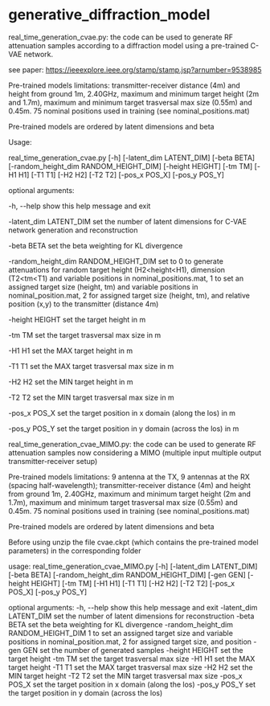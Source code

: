 # generative_diffraction_model


real_time_generation_cvae.py: the code can be used to generate RF attenuation samples according to a diffraction model using a pre-trained C-VAE network. 

see paper: https://ieeexplore.ieee.org/stamp/stamp.jsp?arnumber=9538985

Pre-trained models limitations: transmitter-receiver distance (4m) and height from ground 1m, 2.40GHz, maximum and minimum target height (2m and 1.7m), maximum and minimum target trasversal max size (0.55m) and 0.45m. 75 nominal positions used in training (see nominal_positions.mat)

Pre-trained models are ordered by latent dimensions and beta

Usage:

real_time_generation_cvae.py [-h]   [-latent_dim LATENT_DIM]
                                                [-beta BETA]
                                                [-random_height_dim RANDOM_HEIGHT_DIM]
                                                [-height HEIGHT] [-tm TM]
                                                [-H1 H1] [-T1 T1] [-H2 H2]
                                                [-T2 T2] [-pos_x POS_X]
                                                [-pos_y POS_Y]

optional arguments:
  
  -h, --help            show this help message and exit
  
  -latent_dim LATENT_DIM  set the number of latent dimensions for C-VAE network generation and reconstruction
  
  -beta BETA            set the beta weighting for KL divergence
  
  -random_height_dim RANDOM_HEIGHT_DIM set to 0 to generate attenuations for random target height (H2<height<H1), dimension (T2<tm<T1) and variable positions in nominal_positions.mat, 1 to set an assigned target size (height, tm) and variable positions in nominal_position.mat, 2 for assigned target size (height, tm), and relative position (x,y) to the transmitter (distance 4m)
  
  -height HEIGHT        set the target height in m
  
  -tm TM                set the target trasversal max size in m
  
  -H1 H1                set the MAX target height in m
  
  -T1 T1                set the MAX target trasversal max size in m
  
  -H2 H2                set the MIN target height in m
  
  -T2 T2                set the MIN target trasversal max size in m
  
  -pos_x POS_X          set the target position in x domain (along the los) in m
  
  -pos_y POS_Y          set the target position in y domain (across the los) in m

real_time_generation_cvae_MIMO.py: the code can be used to generate RF attenuation samples now considering a MIMO (multiple input multiple output transmitter-receiver setup) 

Pre-trained models limitations: 9 antenna at the TX, 9 antennas at the RX (spacing half-wavelength); transmitter-receiver distance (4m) and height from ground 1m, 2.40GHz, maximum and minimum target height (2m and 1.7m), maximum and minimum target trasversal max size (0.55m) and 0.45m. 75 nominal positions used in training (see nominal_positions.mat)

Pre-trained models are ordered by latent dimensions and beta

Before using unzip the file cvae.ckpt (which contains the pre-trained model parameters) in the corresponding folder

usage: real_time_generation_cvae_MIMO.py [-h] [-latent_dim LATENT_DIM]
                                         [-beta BETA]
                                         [-random_height_dim RANDOM_HEIGHT_DIM]
                                         [-gen GEN] [-height HEIGHT] [-tm TM]
                                         [-H1 H1] [-T1 T1] [-H2 H2] [-T2 T2]
                                         [-pos_x POS_X] [-pos_y POS_Y]

optional arguments:
  -h, --help            show this help message and exit
  -latent_dim LATENT_DIM
                        set the number of latent dimensions for reconstruction
  -beta BETA            set the beta weighting for KL divergence
  -random_height_dim RANDOM_HEIGHT_DIM
                        1 to set an assigned target size and variable
                        positions in nominal_position.mat, 2 for assigned
                        target size, and position
  -gen GEN              set the number of generated samples
  -height HEIGHT        set the target height
  -tm TM                set the target trasversal max size
  -H1 H1                set the MAX target height
  -T1 T1                set the MAX target trasversal max size
  -H2 H2                set the MIN target height
  -T2 T2                set the MIN target trasversal max size
  -pos_x POS_X          set the target position in x domain (along the los)
  -pos_y POS_Y          set the target position in y domain (across the los)